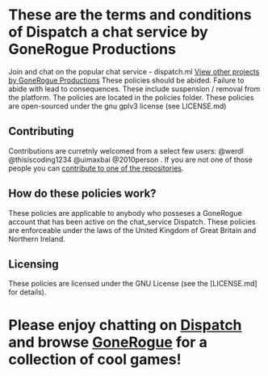 # These are the terms and conditions of Dispatch a chat service by GoneRogue Productions
Join and chat on the popular chat service - dispatch.ml
[View other projects by GoneRogue Productions](https://github.com/orgs/GoneRogueProductions/repositories)
These policies should be abided.
Failure to abide with lead to consequences. 
These include suspension / removal from the platform.
The policies are located in the policies folder.
These policies are open-sourced under the gnu gplv3 license (see LICENSE.md)
## Contributing
Contributions are curretnly welcomed from a select few users:
@werdl
@thisiscoding1234
@uimaxbai
@2010person .
If you are not one of those people you can [contribute to one of the repositories](https://github.com/orgs/GoneRogueProductions/repositories).
## How do these policies work?
These policies are applicable to anybody who posseses a GoneRogue account that has been active on the chat_service Dispatch. These policies are enforceable under the laws of the United Kingdom of Great Britain and Northern Ireland.
## Licensing 
These policies are licensed under the GNU License (see the [LICENSE.md] for details).
# Please enjoy chatting on [Dispatch](https://dispatch.ml) and browse [GoneRogue](https://gonerogue.ml) for a collection of cool games!

